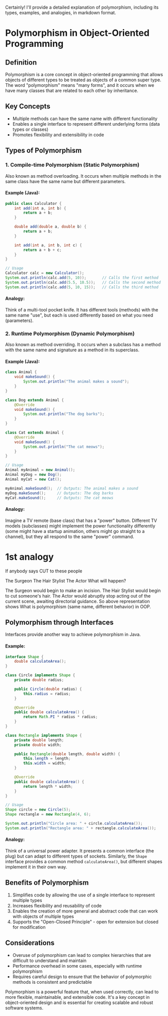 Certainly! I'll provide a detailed explanation of polymorphism, including its types, examples, and analogies, in markdown format.

# Polymorphism in Object-Oriented Programming

## Definition

Polymorphism is a core concept in object-oriented programming that allows objects of different types to be treated as objects of a common super type. The word "polymorphism" means "many forms", and it occurs when we have many classes that are related to each other by inheritance.

## Key Concepts

- Multiple methods can have the same name with different functionality
- Enables a single interface to represent different underlying forms (data types or classes)
- Promotes flexibility and extensibility in code

## Types of Polymorphism

### 1. Compile-time Polymorphism (Static Polymorphism)

Also known as method overloading. It occurs when multiple methods in the same class have the same name but different parameters.

#### Example (Java):

```java
public class Calculator {
    int add(int a, int b) {
        return a + b;
    }

    double add(double a, double b) {
        return a + b;
    }

    int add(int a, int b, int c) {
        return a + b + c;
    }
}

// Usage
Calculator calc = new Calculator();
System.out.println(calc.add(5, 10));       // Calls the first method
System.out.println(calc.add(5.5, 10.5));   // Calls the second method
System.out.println(calc.add(5, 10, 15));   // Calls the third method
```

#### Analogy:
Think of a multi-tool pocket knife. It has different tools (methods) with the same name "use", but each is used differently based on what you need (parameters).

### 2. Runtime Polymorphism (Dynamic Polymorphism)

Also known as method overriding. It occurs when a subclass has a method with the same name and signature as a method in its superclass.

#### Example (Java):

```java
class Animal {
    void makeSound() {
        System.out.println("The animal makes a sound");
    }
}

class Dog extends Animal {
    @Override
    void makeSound() {
        System.out.println("The dog barks");
    }
}

class Cat extends Animal {
    @Override
    void makeSound() {
        System.out.println("The cat meows");
    }
}

// Usage
Animal myAnimal = new Animal();
Animal myDog = new Dog();
Animal myCat = new Cat();

myAnimal.makeSound();  // Outputs: The animal makes a sound
myDog.makeSound();     // Outputs: The dog barks
myCat.makeSound();     // Outputs: The cat meows
```

#### Analogy:
Imagine a TV remote (base class) that has a "power" button. Different TV models (subclasses) might implement the power functionality differently (some might have a startup animation, others might go straight to a channel), but they all respond to the same "power" command.

# 1st analogy


If anybody says CUT to these people

The Surgeon
The Hair Stylist
The Actor
What will happen?

The Surgeon would begin to make an incision.
The Hair Stylist would begin to cut someone's hair.
The Actor would abruptly stop acting out of the current scene, awaiting directorial guidance.
So above representation shows What is polymorphism (same name, different behavior) in OOP.


## Polymorphism through Interfaces

Interfaces provide another way to achieve polymorphism in Java.

#### Example:

```java
interface Shape {
    double calculateArea();
}

class Circle implements Shape {
    private double radius;

    public Circle(double radius) {
        this.radius = radius;
    }

    @Override
    public double calculateArea() {
        return Math.PI * radius * radius;
    }
}

class Rectangle implements Shape {
    private double length;
    private double width;

    public Rectangle(double length, double width) {
        this.length = length;
        this.width = width;
    }

    @Override
    public double calculateArea() {
        return length * width;
    }
}

// Usage
Shape circle = new Circle(5);
Shape rectangle = new Rectangle(4, 6);

System.out.println("Circle area: " + circle.calculateArea());
System.out.println("Rectangle area: " + rectangle.calculateArea());
```

#### Analogy:
Think of a universal power adapter. It presents a common interface (the plug) but can adapt to different types of sockets. Similarly, the `Shape` interface provides a common method `calculateArea()`, but different shapes implement it in their own way.

## Benefits of Polymorphism

1. Simplifies code by allowing the use of a single interface to represent multiple types
2. Increases flexibility and reusability of code
3. Enables the creation of more general and abstract code that can work with objects of multiple types
4. Supports the "Open-Closed Principle" - open for extension but closed for modification

## Considerations

- Overuse of polymorphism can lead to complex hierarchies that are difficult to understand and maintain
- Performance overhead in some cases, especially with runtime polymorphism
- Requires careful design to ensure that the behavior of polymorphic methods is consistent and predictable

Polymorphism is a powerful feature that, when used correctly, can lead to more flexible, maintainable, and extensible code. It's a key concept in object-oriented design and is essential for creating scalable and robust software systems.